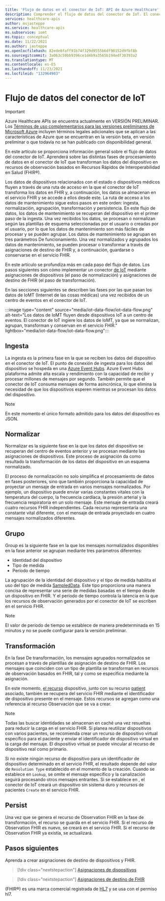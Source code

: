 ```yaml
---
title: 'Flujo de datos en el conector de IoT: API de Azure Healthcare'
description: Comprender el flujo de datos del conector de IoT. El conector de IoT ingiere, normaliza, agrupa, transforma y conserva los datos de IoMT en el servicio FHIR.
services: healthcare-apis
author: msjasteppe
ms.service: healthcare-apis
ms.subservice: iomt
ms.topic: conceptual
ms.date: 11/22/2021
ms.author: jasteppe
ms.openlocfilehash: 82ede0faff91b74f329d9555b6df90152d9fbf8b
ms.sourcegitcommit: 3a063c59bb9396ce1d4b9a3565b194edf30393a2
ms.translationtype: MT
ms.contentlocale: es-ES
ms.lasthandoff: 11/23/2021
ms.locfileid: "132964903"
---
```

# <a name="iot-connector-data-flow"></a>Flujo de datos del conector de IoT

> [!IMPORTANT]
> Azure Healthcare APIs se encuentra actualmente en VERSIÓN PRELIMINAR. Los [Términos de uso complementarios para las versiones preliminares de Microsoft Azure](https://azure.microsoft.com/support/legal/preview-supplemental-terms/) incluyen términos legales adicionales que se aplican a las características de Azure que se encuentran en la versión beta, en versión preliminar o que todavía no se han publicado con disponibilidad general.

En este artículo se proporciona información general sobre el flujo de datos del conector de IoT. Aprenderá sobre las distintas fases de procesamiento de datos en el conector de IoT que [](https://www.hl7.org/fhir/observation.html) transforman los datos del dispositivo en recursos de observación basados en Recursos Rápidos de Interoperabilidad en Salud (FHIR&#174;).

Los datos de dispositivos relacionados con el estado o dispositivos médicos fluyen a través de una ruta de acceso en la que el conector de IoT transforma los datos en FHIR y, a continuación, los datos se almacenan en el servicio FHIR y se accede a ellos desde este. La ruta de acceso a los datos de mantenimiento sigue estos pasos en este orden: ingesta, normalización, agrupación, transformación y persistencia. En este flujo de datos, los datos de mantenimiento se recuperan del dispositivo en el primer paso de la ingesta. Una vez recibidos los datos, se procesan o normalizan según las plantillas de esquema seleccionadas por el usuario o creadas por el usuario, por lo que los datos de mantenimiento son más fáciles de procesar y se pueden agrupar. Los datos de mantenimiento se agrupan en tres parámetros De funcionamiento. Una vez normalizados y agrupados los datos de mantenimiento, se pueden procesar o transformar a través de asignaciones de destino de FHIR y, a continuación, guardarse o conservarse en el servicio FHIR.

En este artículo se profundiza más en cada paso del flujo de datos. Los pasos siguientes son cómo implementar un conector [de IoT](deploy-iot-connector-in-azure.md) mediante asignaciones de dispositivos (el paso de normalización) y asignaciones de destino de FHIR (el paso de transformación).

En las secciones siguientes se describen las fases por las que pasan los datos de IoMT (Internet de las cosas médicas) una vez recibidos de un centro de eventos en el conector de IoT.

:::image type="content" source="media/iot-data-flow/iot-data-flow.png" alt-text="Los datos de IoMT fluyen desde dispositivos IoT a un centro de eventos. El conector de IoT ingiere los datos de IoMT, ya que se normalizan, agrupan, transforman y conservan en el servicio FHIR." lightbox="media/iot-data-flow/iot-data-flow.png":::

## <a name="ingest"></a>Ingesta
La ingesta es la primera fase en la que se reciben los datos del dispositivo en el conector de IoT. El punto de conexión de ingesta para los datos del dispositivo se hospeda en una [Azure Event Hubs](../../event-hubs/index.yml). Azure Event Hubs plataforma admite alta escala y rendimiento con la capacidad de recibir y procesar millones de mensajes por segundo. También permite que el conector de IoT consuma mensajes de forma asincrónica, lo que elimina la necesidad de que los dispositivos esperen mientras se procesan los datos del dispositivo.

> [!NOTE]
> En este momento el único formato admitido para los datos del dispositivo es JSON.

## <a name="normalize"></a>Normalizar
Normalizar es la siguiente fase en la que los datos del dispositivo se recuperan del centro de eventos anterior y se procesan mediante las asignaciones de dispositivos. Este proceso de asignación da como resultado la transformación de los datos del dispositivo en un esquema normalizado. 

El proceso de normalización no solo simplifica el procesamiento de datos en fases posteriores, sino que también proporciona la capacidad de proyectar un mensaje de entrada en varios mensajes normalizados. Por ejemplo, un dispositivo puede enviar varias constantes vitales con la temperatura del cuerpo, la frecuencia cardíaca, la presión arterial y la frecuencia respiratoria en un solo mensaje. Este mensaje de entrada creará cuatro recursos FHIR independientes. Cada recurso representaría una constante vital diferente, con el mensaje de entrada proyectado en cuatro mensajes normalizados diferentes.

## <a name="group"></a>Grupo
Group es la siguiente fase en la que los mensajes normalizados disponibles en la fase anterior se agrupan mediante tres parámetros diferentes:

* Identidad del dispositivo
* Tipo de medida 
* Período de tiempo

La agrupación de la identidad del dispositivo y el tipo de medida habilita el uso del tipo de medida [SampledData](https://www.hl7.org/fhir/datatypes.html#SampledData). Este tipo proporciona una manera concisa de representar una serie de medidas basadas en el tiempo desde un dispositivo en FHIR. Y el período de tiempo controla la latencia en la que los recursos de observación generados por el conector de IoT se escriben en el servicio FHIR.

> [!NOTE]
> El valor de período de tiempo se establece de manera predeterminada en 15 minutos y no se puede configurar para la versión preliminar.

## <a name="transform"></a>Transformación
En la fase De transformación, los mensajes agrupados normalizados se procesan a través de plantillas de asignación de destino de FHIR. Los mensajes que coinciden con un tipo de plantilla se transforman en recursos de observación basados en FHIR, tal y como se especifica mediante la asignación.

En este momento, [el recurso](https://www.hl7.org/fhir/device.html) dispositivo, junto con su recurso [patient](https://www.hl7.org/fhir/patient.html) asociado, también se recupera del servicio FHIR mediante el identificador de dispositivo presente en el mensaje. Estos recursos se agregan como una referencia al recurso Observación que se va a crear.

> [!NOTE]
> Todas las buscar identidades se almacenan en caché una vez resueltas para reducir la carga en el servicio FHIR. Si planea reutilizar dispositivos con varios pacientes, se recomienda crear un recurso de dispositivo virtual específico para el paciente y enviar el identificador de dispositivo virtual en la carga del mensaje. El dispositivo virtual se puede vincular al recurso de dispositivo real como primario.

Si no existe ningún recurso de dispositivo para un identificador de dispositivo determinado en el servicio FHIR, el resultado depende del valor de `Resolution Type` establecido en el momento de la creación. Cuando se establece en `Lookup`, se omite el mensaje específico y la canalización seguirá procesando otros mensajes entrantes. Si se establece en , el conector de IoT creará un dispositivo sin sistema duro y recursos de pacientes `Create` en el servicio FHIR.  

## <a name="persist"></a>Persist
Una vez que se genera el recurso de Observation FHIR en la fase de transformación, el recurso se guarda en el servicio FHIR. Si el recurso de Observation FHIR es nuevo, se creará en el servicio FHIR. Si el recurso de Observation FHIR ya existía, se actualizará.

## <a name="next-steps"></a>Pasos siguientes

Aprenda a crear asignaciones de destino de dispositivos y FHIR.

> [!div class="nextstepaction"]
> [Asignaciones de dispositivos](how-to-use-device-mappings.md)

> [!div class="nextstepaction"]
> [Asignaciones de destino de FHIR](how-to-use-fhir-mappings.md)

(FHIR&#174;) es una marca comercial registrada de [HL7](https://hl7.org/fhir/) y se usa con el permiso hl7.
